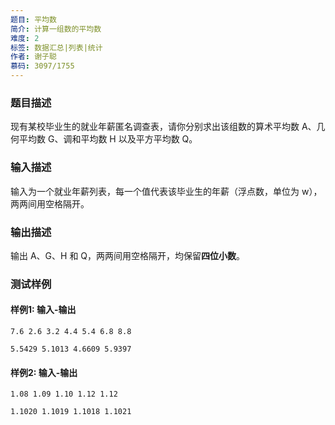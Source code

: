 ```yaml
---
题目: 平均数
简介: 计算一组数的平均数
难度: 2
标签: 数据汇总|列表|统计
作者: 谢子聪
慕码: 3097/1755
---
```


### 题目描述

现有某校毕业生的就业年薪匿名调查表，请你分别求出该组数的算术平均数 A、几何平均数 G、调和平均数 H 以及平方平均数 Q。

### 输入描述

输入为一个就业年薪列表，每一个值代表该毕业生的年薪（浮点数，单位为 w），两两间用空格隔开。

### 输出描述

输出 A、G、H 和 Q，两两间用空格隔开，均保留**四位小数**。

### 测试样例

#### 样例1: 输入-输出

```
7.6 2.6 3.2 4.4 5.4 6.8 8.8
```

```
5.5429 5.1013 4.6609 5.9397
```

#### 样例2: 输入-输出

```
1.08 1.09 1.10 1.12 1.12
```

```
1.1020 1.1019 1.1018 1.1021
```

